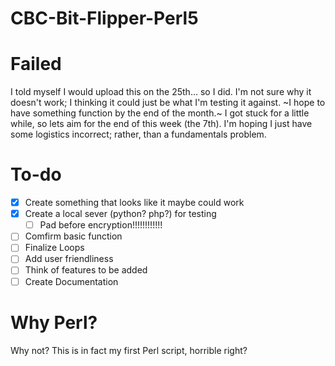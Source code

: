 # CBC-Bit-Flipper-Perl5
# Failed
I told myself I would upload this on the 25th... so I did. I'm not sure why it doesn't work; I thinking it could just be what I'm testing it against. ~I hope to have something function by the end of the month.~ I got stuck for a little while, so lets aim for the end of this week (the 7th). I'm hoping I just have some logistics incorrect; rather, than a fundamentals problem.

# To-do
- [x] Create something that looks like it maybe could work
- [x] Create a local sever (python? php?) for testing
  - [ ] Pad before encryption!!!!!!!!!!!!
- [ ] Comfirm basic function
- [ ] Finalize Loops
- [ ] Add user friendliness
- [ ] Think of features to be added
- [ ] Create Documentation

# Why Perl?
Why not? This is in fact my first Perl script, horrible right?
